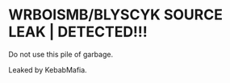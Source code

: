 # WRBOISMB/BLYSCYK SOURCE LEAK | DETECTED!!!

Do not use this pile of garbage.

Leaked by KebabMafia.

